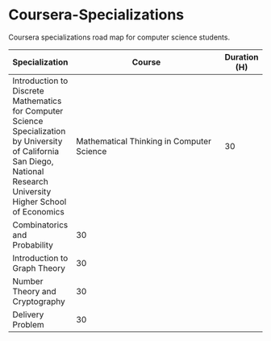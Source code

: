 # Coursera-Specializations
Coursera specializations road map for computer science students.

<table border="0" width="100%">
	<col style="width:20%">
	<col style="width:70%">
	<col style="width:10%">
	<thead>
    	<tr>
            <th>Specialization</th>
            <th>Course</th>
            <th>Duration (H)</th>
	    </tr>
  	</thead>
	<tbody>
	    <tr rowspan=5>
			<td >Introduction to Discrete Mathematics for Computer Science Specialization by University of California San Diego, National Research University Higher School of Economics
            </td>
            <td>Mathematical Thinking in Computer Science</td>      <td>30</td>
    	</tr>
    	<tr>
            <td>Combinatorics and Probability</td>                  <td>30</td>
    	</tr>
    	<tr>
            <td>Introduction to Graph Theory</td>                   <td>30</td>
    	</tr>
    	<tr>
            <td>Number Theory and Cryptography</td>                 <td>30</td>
    	</tr>
    	<tr>
            <td>Delivery Problem</td>                               <td>30</td>
    	</tr>
  </tbody>
</table>
